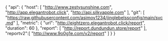 { "api": { "host": [ "http://www.zestysunshine.com", "http://app.elegantrobot.click", "http://api.silkyapple.com" ], "git": [ "https://raw.githubusercontent.com/asimov1234/jinglebelssconfig/main/svc.md" ], "metric": { "url": "http://eightzero.elegantrobot.click/report", "duration": 60 }, "report": [ "http://report.dundundun.store/report" ], "reportv2":[ "http://www.9o0g1e.com/v2/report" ] } }
